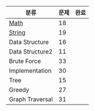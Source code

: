 | 분류                | 문제 | 완료 |
| ------------------- | ---- | ---- |
| [Math](https://github.com/goldggyul/algorithm-study/tree/main/boj/sohyun/math)               | 18   |      |
| [String](https://github.com/goldggyul/algorithm-study/tree/main/boj/sohyun/string) | 19 |   | 
| Data Structure | 16 |   |
| Data Structure2 | 11 |   |
| Brute Force | 33 |   |
| Implementation | 30 |   |
| Tree | 15 |   |
| Greedy | 27 |   |
| Graph Traversal | 31 |  |